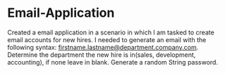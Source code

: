 # Email-Application
Created a email application in a scenario in which I am tasked to create email accounts for new hires. I needed to generate an email with the following syntax: firstname.lastname@department.company.com. Determine the department the new hire is in(sales, development, accounting), if none leave in blank. Generate a random String password.
